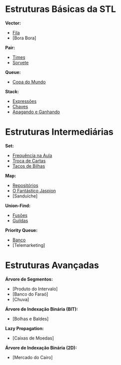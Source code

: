 # Estruturas Básicas da STL
**Vector:**
- [Fila](https://github.com/3Strela/Competitive_Programing/blob/master/Estudos/NepsAcademy/AnyEx/Fila%20(OBI2014).cpp)
- [Bora Bora]

**Pair:**
- [Times](https://github.com/3Strela/Competitive_Programing/blob/master/Estudos/NepsAcademy/AnyEx/Times.cpp)
- [Sorvete](https://github.com/3Strela/Competitive_Programing/blob/master/Estudos/NepsAcademy/AnyEx/Sorvete.cpp)

**Queue:**
- [Copa do Mundo](https://github.com/3Strela/Competitive_Programing/blob/master/Estudos/NepsAcademy/AnyEx/Copa%20do%20Mundo%20(OBI%202010).cpp)

**Stack:**
- [Expressões](https://github.com/3Strela/Competitive_Programing/blob/master/Estudos/NepsAcademy/AnyEx/Expressões.cpp)
- [Chaves](https://github.com/3Strela/Competitive_Programing/blob/master/Estudos/NepsAcademy/AnyEx/Chaves.cpp)
- [Apagando e Ganhando](https://github.com/3Strela/Competitive_Programing/blob/master/Estudos/NepsAcademy/AnyEx/Apagando&Ganhando.cpp)

# Estruturas Intermediárias
**Set:**
- [Frequência na Aula](https://github.com/3Strela/Competitive_Programing/blob/master/Estudos/NepsAcademy/AnyEx/Frequência%20na%20Aula.cpp)
- [Troca de Cartas](https://github.com/3Strela/Competitive_Programing/blob/master/Estudos/NepsAcademy/AnyEx/Troca%20de%20Cartas.cpp)
- [Tacos de Bilhas](https://github.com/3Strela/Competitive_Programing/blob/master/Estudos/NepsAcademy/AnyEx/Tacos%20de%20Bilhar.cpp)

**Map:**
- [Repositórios](https://github.com/3Strela/Competitive_Programing/blob/master/Estudos/NepsAcademy/AnyEx/Repositórios.cpp)
- [O Fantástico Jaspion](https://github.com/3Strela/Competitive_Programing/blob/master/Estudos/NepsAcademy/AnyEx/Jaspion.cpp)
- [Sanduíche]

**Union-Find:**
- [Fusões](https://github.com/3Strela/Competitive_Programing/blob/master/Estudos/NepsAcademy/AnyEx/Fusões.cpp)
- [Guildas](https://github.com/3Strela/Competitive_Programing/blob/master/Estudos/NepsAcademy/AnyEx/Guildas.cpp)

**Priority Queue:**
- [Banco](https://github.com/3Strela/Competitive_Programing/blob/master/Estudos/NepsAcademy/AnyEx/Banco.cpp)
- [Telemarketing]

# Estruturas Avançadas
**Árvore de Segmentos:**
- [Produto do Intervalo]
- [Banco do Faraó]
- [Chuva]

**Árvore de Indexação Binária (BIT):**
- [Bolhas e Baldes]

**Lazy Propagation:**
- [Caixas de Moedas]

**Árvore de Indexação Binária (2D):**
- [Mercado do Cairo]